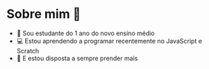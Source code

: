 # Sobre mim 👋
- :memo: Sou estudante do 1 ano do novo ensino médio
- :computer: Estou aprendendo a programar recentemente no JavaScript e Scratch
- :notebook: E estou disposta a sempre prender mais


